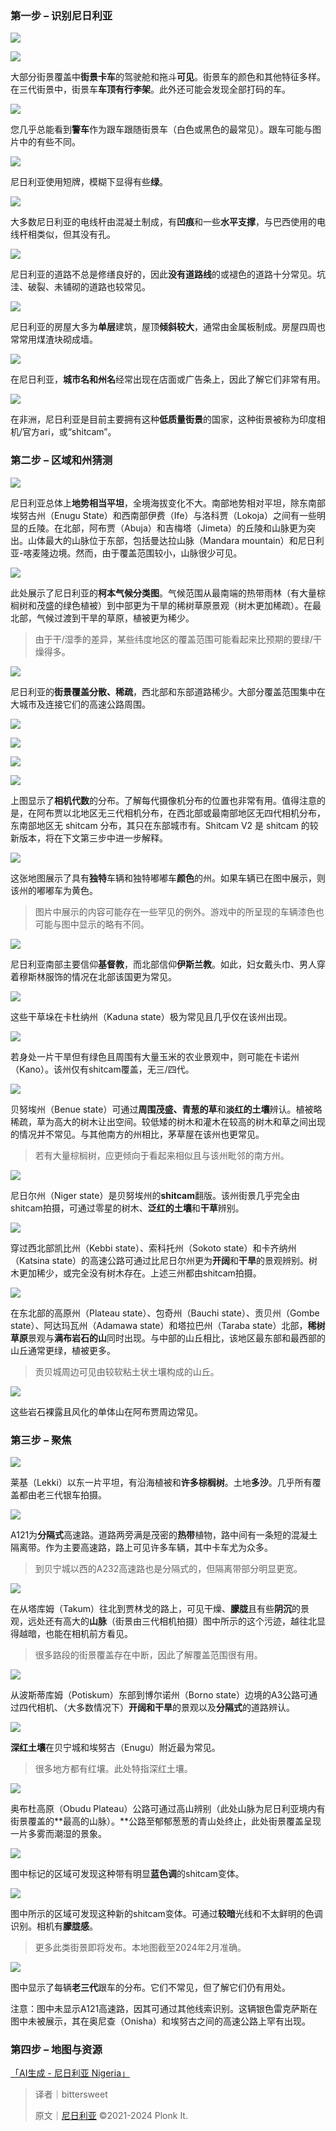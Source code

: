 ### **第一步 – 识别尼日利亚**
![](https://cdn.nlark.com/yuque/0/2024/png/35193536/1712942255832-38101493-754d-4caa-b111-1cea80765c95.png)

![](https://cdn.nlark.com/yuque/0/2024/png/35193536/1712942263991-2e4395f7-9ff0-4267-80e7-c72dec7475dc.png)

大部分街景覆盖中**街景卡车**的驾驶舱和拖斗**可见**。街景车的颜色和其他特征多样。在三代街景中，街景车**车顶有行李架**。此外还可能会发现全部打码的车。

![](https://cdn.nlark.com/yuque/0/2024/png/35193536/1712942265161-8755262a-e425-49c8-9389-c53e5128917d.png)

您几乎总能看到**警车**作为跟车跟随街景车（白色或黑色的最常见）。跟车可能与图片中的有些不同。

![](https://cdn.nlark.com/yuque/0/2024/png/35193536/1712942256942-add945b5-97d1-47db-9093-68ef8be36997.png)

尼日利亚使用短牌，模糊下显得有些**绿**。

![](https://cdn.nlark.com/yuque/0/2024/png/35193536/1712942271239-0b39c0fb-92e3-4da8-83f9-bb886256ba47.png)

大多数尼日利亚的电线杆由混凝土制成，有**凹痕**和一些**水平支撑**，与巴西使用的电线杆相类似，但其没有孔。

![](https://cdn.nlark.com/yuque/0/2024/png/35193536/1712942270407-4816b4b4-8e5f-44f2-b397-6fabebd18dbf.png)

尼日利亚的道路不总是修缮良好的，因此**没有道路线**的或褪色的道路十分常见。坑洼、破裂、未铺砌的道路也较常见。

![](https://cdn.nlark.com/yuque/0/2024/png/35193536/1712942268493-7068c1d2-7a40-4c0c-b28b-a13413313ff4.png)

尼日利亚的房屋大多为**单层**建筑，屋顶**倾斜较大**，通常由金属板制成。房屋四周也常常用煤渣块砌成墙。

![](https://cdn.nlark.com/yuque/0/2024/png/35193536/1712942268922-75cfac39-bab2-4318-a5ec-75cb3d4c5030.png)

在尼日利亚，**城市名和州名**经常出现在店面或广告条上，因此了解它们非常有用。

![](https://cdn.nlark.com/yuque/0/2024/png/35193536/1712942271488-cd753614-7d96-41b8-91d5-eb1d2a13005c.png)

在非洲，尼日利亚是目前主要拥有这种**低质量街景**的国家，这种街景被称为印度相机/官方ari，或“shitcam”。

### **第二步 – 区域和州猜测**
![](https://cdn.nlark.com/yuque/0/2024/png/35193536/1712942272464-db24c42f-8132-41f8-82a6-be3a461be485.png)

尼日利亚总体上**地势相当平坦**，全境海拔变化不大。南部地势相对平坦，除东南部埃努古州（Enugu State）和西南部伊费（Ife）与洛科贾（Lokoja）之间有一些明显的丘陵。在北部，阿布贾（Abuja）和吉梅塔（Jimeta）的丘陵和山脉更为突出。山体最大的山脉位于东部，包括曼达拉山脉（Mandara mountain）和尼日利亚-喀麦隆边境。然而，由于覆盖范围较小，山脉很少可见。

![](https://cdn.nlark.com/yuque/0/2024/png/35193536/1712942269550-021bdcc9-c4c6-4af4-89c1-aea0a9fba60b.png)

此处展示了尼日利亚的**柯本气候分类图**。气候范围从最南端的热带雨林（有大量棕榈树和茂盛的绿色植被）到中部更为干旱的稀树草原景观（树木更加稀疏）。在最北部，气候过渡到干旱的草原，植被更为稀少。

> 由于干/湿季的差异，某些纬度地区的覆盖范围可能看起来比预期的要绿/干燥得多。
>

![](https://cdn.nlark.com/yuque/0/2024/png/35193536/1712942273465-2a0e6680-4777-42dd-a447-eb0b12673769.png)

尼日利亚的**街景覆盖分散、稀疏**，西北部和东部道路稀少。大部分覆盖范围集中在大城市及连接它们的高速公路周围。

![](https://cdn.nlark.com/yuque/0/2024/png/35193536/1712942273312-4f4fefdb-18ba-4a3f-9ae0-d4392066fe20.png)

![](https://cdn.nlark.com/yuque/0/2024/png/35193536/1712942274133-111d451a-7eb8-4da0-a082-fab33d94067e.png)

![](https://cdn.nlark.com/yuque/0/2024/png/35193536/1712942274027-67dcb283-ad27-497d-98bd-944d37370046.png)

![](https://cdn.nlark.com/yuque/0/2024/png/35193536/1712942275042-ffbabfbd-426a-49a2-bd87-912bcce40825.png)

上图显示了**相机代数**的分布。了解每代摄像机分布的位置也非常有用。值得注意的是，在阿布贾以北地区无三代相机分布，在西北部或最南部地区无四代相机分布，东南部地区无 shitcam 分布，其只在东部城市有。Shitcam V2 是 shitcam 的较新版本，将在下文第三步中进一步解释。

![](https://cdn.nlark.com/yuque/0/2024/png/35193536/1712942278337-8df76e2b-7c63-412c-93d5-f549ee550c3b.png)

这张地图展示了具有**独特**车辆和独特嘟嘟车**颜色**的州。如果车辆已在图中展示，则该州的嘟嘟车为黄色。

> 图片中展示的内容可能存在一些罕见的例外。游戏中的所呈现的车辆漆色也可能与图中显示的略有不同。
>

![](https://cdn.nlark.com/yuque/0/2024/png/35193536/1712942277804-a74a6e15-2a0c-43cd-8409-79c1aaf3968d.png)

尼日利亚南部主要信仰**基督教**，而北部信仰**伊斯兰教**。如此，妇女戴头巾、男人穿着穆斯林服饰的情况在北部该国更为常见。

![](https://cdn.nlark.com/yuque/0/2024/png/35193536/1712942278648-5e544fbd-d2a8-4c85-8028-0f0c4acdca19.png)

这些干草垛在卡杜纳州（Kaduna state）极为常见且几乎仅在该州出现。

![](https://cdn.nlark.com/yuque/0/2024/png/35193536/1712942279110-d7bc7134-1e77-45f1-80b8-4a14396cd21b.png)

若身处一片干旱但有绿色且周围有大量玉米的农业景观中，则可能在卡诺州（Kano）。该州仅有shitcam覆盖，无三/四代。

![](https://cdn.nlark.com/yuque/0/2024/png/35193536/1712942279682-fbfdcf74-a17d-4e43-8543-754fa77b8a64.png)

贝努埃州（Benue state）可通过**周围茂盛、青葱的草**和**淡红的土壤**辨认。植被略稀疏，草为高大的树木让出空间。较低矮的树木和灌木在较高的树木和草之间出现的情况并不常见。与其他南方的州相比，茅草屋在该州也更常见。

> 若有大量棕榈树，应更倾向于看起来相似且与该州毗邻的南方州。
>

![](https://cdn.nlark.com/yuque/0/2024/png/35193536/1712942280760-05dc32db-6052-4dd1-8e7c-6768f897572b.png)

尼日尔州（Niger state）是贝努埃州的**shitcam**翻版。该州街景几乎完全由shitcam拍摄，可通过零星的树木、**泛红的土壤**和**干草**辨别。

![](https://cdn.nlark.com/yuque/0/2024/png/35193536/1712942281953-b295dece-93c7-436d-b3b1-a65afe9ab6eb.png)

穿过西北部凯比州（Kebbi state）、索科托州（Sokoto state）和卡齐纳州（Katsina state）的高速公路可通过比尼日尔州更为**开阔**和**干旱**的景观辨别。树木更加稀少，或完全没有树木存在。上述三州都由shitcam拍摄。

![](https://cdn.nlark.com/yuque/0/2024/png/35193536/1712942283011-6a3a5fdd-142c-43d4-ac16-5cfbb1e1eb14.png)

在东北部的高原州（Plateau state）、包奇州（Bauchi state）、贡贝州（Gombe state）、阿达玛瓦州（Adamawa state）和塔拉巴州（Taraba state）北部，**稀树草原**景观与**满布岩石的山**同时出现。与中部的山丘相比，该地区最东部和最西部的山丘通常更绿，植被更多。

> 贡贝城周边可见由较软粘土状土壤构成的山丘。
>

![](https://cdn.nlark.com/yuque/0/2024/png/35193536/1712942283683-055c3755-89d0-4b00-8885-8e6650040242.png)

这些岩石裸露且风化的单体山在阿布贾周边常见。

### **第三步 – 聚焦**
![](https://cdn.nlark.com/yuque/0/2024/png/35193536/1712942284092-a89486bc-48b1-4252-b038-f54813ab6511.png)

莱基（Lekki）以东一片平坦，有沿海植被和**许多棕榈树**。土地**多沙**。几乎所有覆盖都由老三代银车拍摄。

![](https://cdn.nlark.com/yuque/0/2024/png/35193536/1712942286097-18ea7926-796f-4be9-9ffa-f6bb32138ebe.png)

A121为**分隔式**高速路。道路两旁满是茂密的**热带**植物，路中间有一条短的混凝土隔离带。作为主要高速路，路上可见许多车辆，其中卡车尤为众多。

> 到贝宁城以西的A232高速路也是分隔式的，但隔离带部分明显更宽。
>

![](https://cdn.nlark.com/yuque/0/2024/png/35193536/1712942285738-b7185f28-98fc-4f18-83e1-7e30ca1f97b4.png)

在从塔库姆（Takum）往北到贾林戈的路上，可见干燥、**朦胧**且有些**阴沉**的景观，远处还有高大的**山脉**（街景由三代相机拍摄）图中所示的这个污迹，越往北显得越暗，也能在相机前方看见。

> 很多路段的街景覆盖存在中断，因此了解覆盖范围很有用。
>

![](https://cdn.nlark.com/yuque/0/2024/png/35193536/1712942287270-d447905f-aa59-45e6-8a98-f416c95d64cc.png)

从波斯蒂库姆（Potiskum）东部到博尔诺州（Borno state）边境的A3公路可通过四代相机、（大多数情况下）**开阔和干旱**的景观以及**分隔式**的道路辨认。

![](https://cdn.nlark.com/yuque/0/2024/png/35193536/1712942288814-aa907f94-2b2f-4bd2-9fbb-3ddca721fe20.png)

**深红土壤**在贝宁城和埃努古（Enugu）附近最为常见。

> 很多地方都有红壤。此处特指深红土壤。
>

![](https://cdn.nlark.com/yuque/0/2024/png/35193536/1712942288712-5ab1c163-8cf6-4497-8424-310d0cd5e9d8.png)

奥布杜高原（Obudu Plateau）公路可通过高山辨别（此处山脉为尼日利亚境内有街景覆盖的**最高的山脉）。**公路至郁郁葱葱的青山处终止，此处街景覆盖呈现一片多雾而潮湿的景象。

![](https://cdn.nlark.com/yuque/0/2024/png/35193536/1712942288848-75358313-a2f5-4998-84ee-ef4ca512899b.png)

图中标记的区域可发现这种带有明显**蓝色调**的shitcam变体。

![](https://cdn.nlark.com/yuque/0/2024/png/35193536/1712942290242-a634bd37-ca42-4e9b-a4ac-93f228100604.png)

图中所示的区域可发现这种新的shitcam变体。可通过**较暗**光线和不太鲜明的色调识别。相机有**朦胧感**。

> 更多此类街景即将发布。本地图截至2024年2月准确。
>

![](https://cdn.nlark.com/yuque/0/2024/png/35193536/1712942292628-637152e1-9cd0-4da6-80f7-00124500b991.png)

图中显示了每辆**老三代**跟车的分布。它们不常见，但了解它们仍有用处。

注意：图中未显示A121高速路，因其可通过其他线索识别。这辆银色雷克萨斯在图中未被展示，其在奥尼查（Onisha）和埃努古之间的高速公路上罕有出现。

### **第四步 – 地图与资源**
[「AI生成 - 尼日利亚 Nigeria」](https://tuxun.fun/map/1621)



> 译者｜bittersweet
>
> 原文｜[尼日利亚](https://www.plonkit.net/nigeria) ©2021-2024 Plonk It.
>


